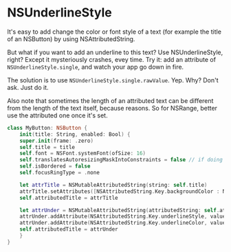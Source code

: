 # NSUnderlineStyle

It's easy to add change the color or font style of a text (for example the title of an NSButton) by using NSAttributedString.

But what if you want to add an underline to this text? Use NSUnderlineStyle, right? Except it mysteriously crashes, evey time. Try it: add an attribute of `NSUnderlineStyle.single`, and watch your app go down in fire.

The solution is to use `NSUnderlineStyle.single.rawValue`. Yep. Why? Don't ask. Just do it.

Also note that sometimes the length of an attributed text can be different from the length of the text itself, because reasons. So for NSRange, better use the attributed one once it's set.

```swift
class MyButton: NSButton {
    init(title: String, enabled: Bool) {
    super.init(frame: .zero)
    self.title = title
    self.font = NSFont.systemFont(ofSize: 16)
    self.translatesAutoresizingMaskIntoConstraints = false // if doing autolayout by code
    self.isBordered = false
    self.focusRingType = .none

    let attrTitle = NSMutableAttributedString(string: self.title)
    attrTitle.setAttributes([NSAttributedString.Key.backgroundColor : NSColor.clear, NSAttributedString.Key.foregroundColor: NSColor.red], range: NSRange(location: 0, length: (title as NSString).length))
    self.attributedTitle = attrTitle

    let attrUnder = NSMutableAttributedString(attributedString: self.attributedTitle)
    attrUnder.addAttribute(NSAttributedString.Key.underlineStyle, value: NSUnderlineStyle.single.rawValue, range: NSRange(location: 0, length: (attributedTitle.string as NSString).length))
    attrUnder.addAttribute(NSAttributedString.Key.underlineColor, value: NSColor.red, range: NSRange(location: 0, length: (attributedTitle.string as NSString).length))
    self.attributedTitle = attrUnder
    }
}
```